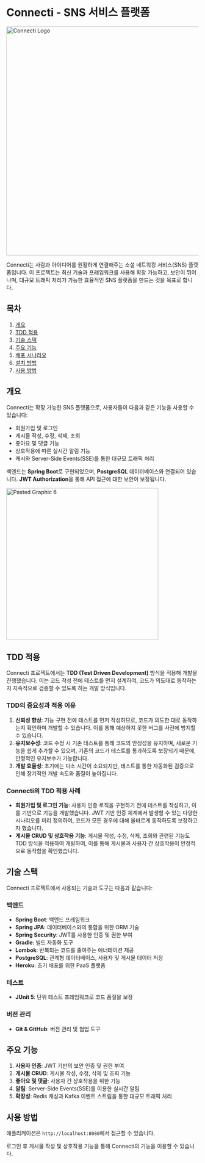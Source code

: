 # Connecti - SNS 서비스 플랫폼

<img src="https://github.com/user-attachments/assets/fa462508-0bf2-420a-9b50-b0140e0e5597" alt="Connecti Logo" width="600">

Connecti는 사람과 아이디어를 원활하게 연결해주는 소셜 네트워킹 서비스(SNS) 플랫폼입니다. 
이 프로젝트는 최신 기술과 프레임워크를 사용해 확장 가능하고, 보안이 뛰어나며, 대규모 트래픽 처리가 가능한 효율적인 SNS 플랫폼을 만드는 것을 목표로 합니다.

## 목차
1. [개요](#개요)
2. [TDD 적용](#tdd-적용)
3. [기술 스택](#기술-스택)
4. [주요 기능](#주요-기능)
5. [배포 시나리오](#배포-시나리오)
6. [설치 방법](#설치-방법)
7. [사용 방법](#사용-방법)

## 개요
Connecti는 확장 가능한 SNS 플랫폼으로, 사용자들이 다음과 같은 기능을 사용할 수 있습니다:
- 회원가입 및 로그인
- 게시물 작성, 수정, 삭제, 조회
- 좋아요 및 댓글 기능
- 상호작용에 따른 실시간 알림 기능
- 캐시와 Server-Side Events(SSE)를 통한 대규모 트래픽 처리

백엔드는 **Spring Boot**로 구현되었으며, **PostgreSQL** 데이터베이스와 연결되어 있습니다. **JWT Authorization**을 통해 API 접근에 대한 보안이 보장됩니다.

<img width="398" alt="Pasted Graphic 6" src="https://github.com/user-attachments/assets/235ed17c-f503-4089-9933-33faf005e8ce">

## TDD 적용
Connecti 프로젝트에서는 **TDD (Test Driven Development)** 방식을 적용해 개발을 진행했습니다. 이는 코드 작성 전에 테스트를 먼저 설계하여, 코드가 의도대로 동작하는지 지속적으로 검증할 수 있도록 하는 개발 방식입니다.

### TDD의 중요성과 적용 이유
1. **신뢰성 향상**: 기능 구현 전에 테스트를 먼저 작성하므로, 코드가 의도한 대로 동작하는지 확인하며 개발할 수 있습니다. 이를 통해 예상하지 못한 버그를 사전에 방지할 수 있습니다.
2. **유지보수성**: 코드 수정 시 기존 테스트를 통해 코드의 안정성을 유지하며, 새로운 기능을 쉽게 추가할 수 있으며, 기존의 코드가 테스트를 통과하도록 보장되기 때문에, 안정적인 유지보수가 가능합니다.
3. **개발 효율성**: 초기에는 다소 시간이 소요되지만, 테스트를 통한 자동화된 검증으로 인해 장기적인 개발 속도와 품질이 높아집니다.

### Connecti의 TDD 적용 사례
- **회원가입 및 로그인 기능**: 사용자 인증 로직을 구현하기 전에 테스트를 작성하고, 이를 기반으로 기능을 개발했습니다. JWT 기반 인증 체계에서 발생할 수 있는 다양한 시나리오를 미리 정의하여, 코드가 모든 경우에 대해 올바르게 동작하도록 보장하고자 했습니다.
- **게시물 CRUD 및 상호작용 기능**: 게시물 작성, 수정, 삭제, 조회와 관련된 기능도 TDD 방식을 적용하여 개발하여, 이를 통해 게시물과 사용자 간 상호작용이 안정적으로 동작함을 확인했습니다.

## 기술 스택
Connecti 프로젝트에서 사용되는 기술과 도구는 다음과 같습니다:

### 백엔드
- **Spring Boot**: 백엔드 프레임워크
- **Spring JPA**: 데이터베이스와의 통합을 위한 ORM 기술
- **Spring Security**: JWT를 사용한 인증 및 권한 부여
- **Gradle**: 빌드 자동화 도구
- **Lombok**: 반복되는 코드를 줄여주는 애너테이션 제공
- **PostgreSQL**: 관계형 데이터베이스, 사용자 및 게시물 데이터 저장
- **Heroku**: 초기 배포를 위한 PaaS 플랫폼

### 테스트
- **JUnit 5**: 단위 테스트 프레임워크로 코드 품질을 보장

### 버전 관리
- **Git & GitHub**: 버전 관리 및 협업 도구

## 주요 기능
1. **사용자 인증**: JWT 기반의 보안 인증 및 권한 부여
2. **게시물 CRUD**: 게시물 작성, 수정, 삭제 및 조회 기능
3. **좋아요 및 댓글**: 사용자 간 상호작용을 위한 기능
4. **알림**: Server-Side Events(SSE)를 이용한 실시간 알림
5. **확장성**: Redis 캐싱과 Kafka 이벤트 스트림을 통한 대규모 트래픽 처리

## 사용 방법
애플리케이션은 `http://localhost:8080`에서 접근할 수 있습니다.

로그인 후 게시물 작성 및 상호작용 기능을 통해 Connecti의 기능을 이용할 수 있습니다. 

